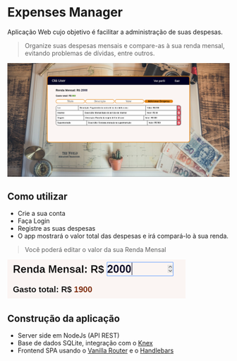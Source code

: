 # Expenses Manager
Aplicação Web cujo objetivo é facilitar a administração de suas despesas.
>Organize suas despesas mensais e compare-as à sua renda mensal, evitando problemas de dívidas, entre outros.

<img src="./Demonstração.png">

## Como utilizar

- Crie a sua conta
- Faça Login
- Registre as suas despesas
- O app mostrará o valor total das despesas e irá compará-lo à sua renda.
> Você poderá editar o valor da sua Renda Mensal

<img src="Renda.png">

## Construção da aplicação
- Server side em NodeJs (API REST)
- Base de dados SQLite, integração com o [Knex](http://knexjs.org)
- Frontend SPA usando o [Vanilla Router](https://github.com/Graidenix/vanilla-router#readme) e o [Handlebars](https://github.com/handlebars-lang/handlebars.js)
